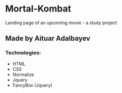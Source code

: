 # Mortal-Kombat
Landing page of an upcoming movie - a study project
## Made by Aituar Adalbayev
### Technologies:
- HTML
- CSS
- Normalize
- Jquery
- FancyBox (Jquery)
